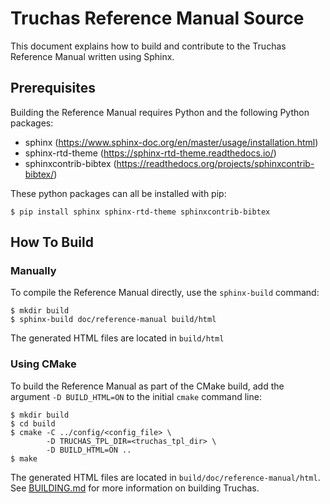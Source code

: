 # Truchas Reference Manual Source

This document explains how to build and contribute to the Truchas Reference
Manual written using Sphinx.

## Prerequisites

Building the Reference Manual requires Python and the following Python
packages:

* sphinx (https://www.sphinx-doc.org/en/master/usage/installation.html)
* sphinx-rtd-theme (https://sphinx-rtd-theme.readthedocs.io/)
* sphinxcontrib-bibtex (https://readthedocs.org/projects/sphinxcontrib-bibtex/)

These python packages can all be installed with pip:

    $ pip install sphinx sphinx-rtd-theme sphinxcontrib-bibtex

## How To Build

### Manually
To compile the Reference Manual directly, use the `sphinx-build` command:

    $ mkdir build
    $ sphinx-build doc/reference-manual build/html

The generated HTML files are located in `build/html`

### Using CMake
To build the Reference Manual as part of the CMake build, add the argument
`-D BUILD_HTML=ON` to the initial `cmake` command line:

    $ mkdir build
    $ cd build
    $ cmake -C ../config/<config_file> \
            -D TRUCHAS_TPL_DIR=<truchas_tpl_dir> \
            -D BUILD_HTML=ON ..
    $ make

The generated HTML files are located in `build/doc/reference-manual/html`.
See [BUILDING.md](BUILDING.md) for more information on building Truchas.
